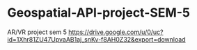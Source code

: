 # Geospatial-API-project-SEM-5
AR/VR project sem 5
https://drive.google.com/u/0/uc?id=1Xhr81ZU47UpvaAB1aj_snKv-f8AH0Z32&export=download
